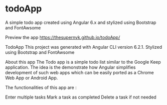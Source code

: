 # todoApp
A simple todo app created using Angular 6.x and stylized using Bootstrap and FontAwsome

Preview the app
https://thesupernvk.github.io/todoApp/

TodoApp
This project was generated with Angular CLI version 6.2.1. Stylized using Bootstrap and FontAwsome

About this app
The Todo app is a simple todo list similar to the Google Keep application. The idea is the demonstrate how Angular simplifies development of such web apps which can be easily ported as a Chrome Web App or Android App.

The functionalities of this app are :

Enter multiple tasks
Mark a task as completed
Delete a task if not needed
